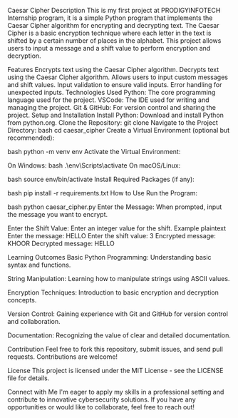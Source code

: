 Caesar Cipher
Description
This is my first project at PRODIGYINFOTECH Internship program, it is a simple Python program that implements the Caesar Cipher algorithm for encrypting and decrypting text. The Caesar Cipher is a basic encryption technique where each letter in the text is shifted by a certain number of places in the alphabet. This project allows users to input a message and a shift value to perform encryption and decryption.

Features
Encrypts text using the Caesar Cipher algorithm.
Decrypts text using the Caesar Cipher algorithm.
Allows users to input custom messages and shift values.
Input validation to ensure valid inputs.
Error handling for unexpected inputs.
Technologies Used
Python: The core programming language used for the project.
VSCode: The IDE used for writing and managing the project.
Git & GitHub: For version control and sharing the project.
Setup and Installation
Install Python: Download and install Python from python.org.
Clone the Repository:
git clone <repository-url>
Navigate to the Project Directory:
bash cd caesar_cipher Create a Virtual Environment (optional but recommended):

bash python -m venv env Activate the Virtual Environment:

On Windows:
bash .\env\Scripts\activate On macOS/Linux:

bash source env/bin/activate Install Required Packages (if any):

bash pip install -r requirements.txt How to Use Run the Program:

bash python caesar_cipher.py Enter the Message: When prompted, input the message you want to encrypt.

Enter the Shift Value: Enter an integer value for the shift.
Example plaintext Enter the message: HELLO Enter the shift value: 3 Encrypted message: KHOOR Decrypted message: HELLO

Learning Outcomes
Basic Python Programming: Understanding basic syntax and functions.

String Manipulation: Learning how to manipulate strings using ASCII values.

Encryption Techniques: Introduction to basic encryption and decryption concepts.

Version Control: Gaining experience with Git and GitHub for version control and collaboration.

Documentation: Recognizing the value of clear and detailed documentation.

Contribution
Feel free to fork this repository, submit issues, and send pull requests. Contributions are welcome!

License
This project is licensed under the MIT License - see the LICENSE file for details.

Connect with Me
I'm eager to apply my skills in a professional setting and contribute to innovative cybersecurity solutions. If you have any opportunities or would like to collaborate, feel free to reach out!

